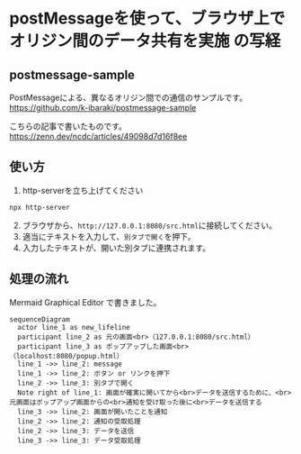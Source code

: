 # postMessageを使って、ブラウザ上でオリジン間のデータ共有を実施 の写経

## postmessage-sample
PostMessageによる、異なるオリジン間での通信のサンプルです。
https://github.com/k-ibaraki/postmessage-sample

こちらの記事で書いたものです。
https://zenn.dev/ncdc/articles/49098d7d16f8ee

## 使い方

1. http-serverを立ち上げてください
```
npx http-server
```

2. ブラウザから、`http://127.0.0.1:8080/src.html`に接続してください。
3. 適当にテキストを入力して、`別タブで開く`を押下。
4. 入力したテキストが、開いた別タブに連携されます。

## 処理の流れ
Mermaid Graphical Editor で書きました。
```mermaid
sequenceDiagram
  actor line_1 as new_lifeline
  participant line_2 as 元の画面<br>（127.0.0.1:8080/src.html）
  participant line_3 as ポップアップした画面<br>（localhost:8080/popup.html）
  line_1 ->> line_2: message
  line_1 ->> line_2: ボタン or リンクを押下
  line_2 ->> line_3: 別タブで開く
  Note right of line_1: 画面が確実に開いてから<br>データを送信するために、<br>元画面はポップアップ画面からの<br>通知を受け取った後に<br>データを送信する
  line_3 ->> line_2: 画面が開いたことを通知
  line_2 ->> line_2: 通知の受取処理
  line_2 ->> line_3: データを送信
  line_3 ->> line_3: データ受取処理
```
